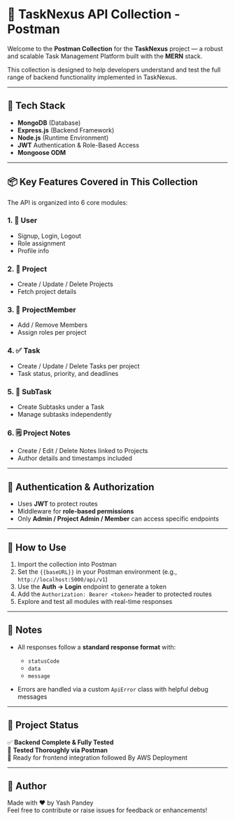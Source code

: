 # 🧩 TaskNexus API Collection - Postman

Welcome to the **Postman Collection** for the **TaskNexus** project — a robust and scalable Task Management Platform built with the **MERN** stack.

This collection is designed to help developers understand and test the full range of backend functionality implemented in TaskNexus.

---

## 🔧 Tech Stack

- **MongoDB** (Database)
- **Express.js** (Backend Framework)
- **Node.js** (Runtime Environment)
- **JWT** Authentication & Role-Based Access
- **Mongoose ODM**

---

## 📦 Key Features Covered in This Collection

The API is organized into 6 core modules:

### 1. 👤 User

- Signup, Login, Logout
- Role assignment
- Profile info

### 2. 📁 Project

- Create / Update / Delete Projects
- Fetch project details

### 3. 👥 ProjectMember

- Add / Remove Members
- Assign roles per project

### 4. ✅ Task

- Create / Update / Delete Tasks per project
- Task status, priority, and deadlines

### 5. 📌 SubTask

- Create Subtasks under a Task
- Manage subtasks independently

### 6. 🗒️ Project Notes

- Create / Edit / Delete Notes linked to Projects
- Author details and timestamps included

---

## 🔐 Authentication & Authorization

- Uses **JWT** to protect routes
- Middleware for **role-based permissions**
- Only **Admin / Project Admin / Member** can access specific endpoints

---

## 🧪 How to Use

1. Import the collection into Postman
2. Set the `{{baseURL}}` in your Postman environment (e.g., `http://localhost:5000/api/v1`)
3. Use the **Auth -> Login** endpoint to generate a token
4. Add the `Authorization: Bearer <token>` header to protected routes
5. Explore and test all modules with real-time responses

---

## 📝 Notes

- All responses follow a **standard response format** with:

  - `statusCode`
  - `data`
  - `message`

- Errors are handled via a custom `ApiError` class with helpful debug messages

---

## 📁 Project Status

✅ **Backend Complete & Fully Tested**  
🧪 **Tested Thoroughly via Postman**  
🚀 Ready for frontend integration followed By AWS Deployment

---

## 🤝 Author

Made with ❤️ by Yash Pandey  
Feel free to contribute or raise issues for feedback or enhancements!
